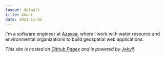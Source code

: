 ```yaml
---
layout: default
title: About
date: 2021-11-05
---
```


I'm a software engineer at [Azavea](https://www.azavea.com/), where I work with water resource and environmental organizations to build geospatial web applications.

*This site is hosted on [Github Pages](http://pages.github.com/) and is powered by [Jekyll](https://github.com/mojombo/jekyll).*

